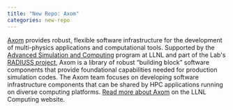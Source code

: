 ```yaml
---
title: "New Repo: Axom"
categories: new-repo
---
```


[Axom](https://github.com/LLNL/axom) provides robust, flexible software infrastructure for the development of multi-physics applications and computational tools. Supported by the [Advanced Simulation and Computing](https://asc.llnl.gov/) program at LLNL and part of the Lab's [RADIUSS project](/explore/#/RADIUSS), Axom is a library of robust “building block” software components that provide foundational capabilities needed for production simulation codes. The Axom team focuses on developing software infrastructure components that can be shared by HPC applications running on diverse computing platforms. [Read more about Axom](https://computing.llnl.gov/projects/axom) on the LLNL Computing website.
